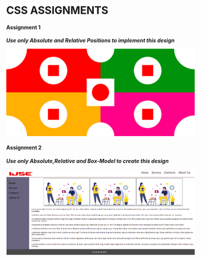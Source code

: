 # CSS ASSIGNMENTS

#### Assignment 1
***Use only Absolute and Relative Positions to implement this design***

![Image_of_assignment_1](Assignment_2/assets/img/assignment1.png)


#### Assignment 2
***Use only Absolute,Relative and Box-Model to create this design***

![Image_of_assignment_2](Assignment_2/assets/img/assignment2.png)
